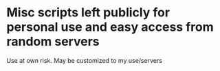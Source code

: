 # Misc scripts left publicly for personal use and easy access from random servers
Use at own risk. May be customized to my use/servers
